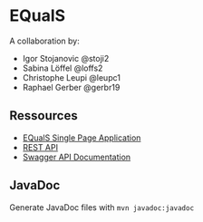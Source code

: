 # EQualS

A collaboration by:

* Igor Stojanovic @stoji2
* Sabina Löffel @loffs2
* Christophe Leupi @leupc1
* Raphael Gerber @gerbr19


## Ressources

* [EQualS Single Page Application](http://localhost:8080/equals_war)
* [REST API](http://localhost:8080/equals_war/api)
* [Swagger API Documentation](http://localhost:8080/equals_war/swagger)



## JavaDoc

Generate JavaDoc files with `mvn javadoc:javadoc`
